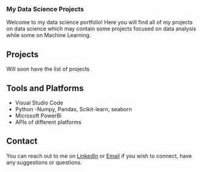### My Data Science Projects

Welcome to my data science portfolio! Here you will find all of my projects on data science which may contain some projects focused on data analysis while some on Machine Learning.

## Projects
Will soon have the list of projects

## Tools and Platforms
* Visual Studio Code
* Python
  -Numpy, Pandas, Scikit-learn, seaborn
* Microsoft PowerBi
* APIs of different platforms

## Contact
You can reach out to me on [LinkedIn](https://www.linkedin.com/in/dsjaiminpatel/) or [Email](mailto:jaiminmp2003@gmail.com) if you wish to connect, have any suggestions or questions.

